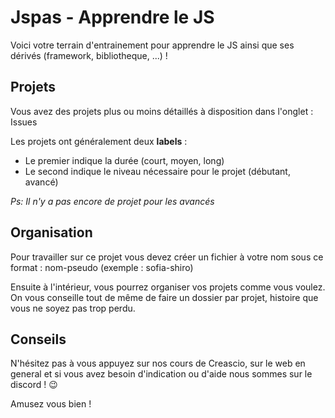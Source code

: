 # Jspas - Apprendre le JS 

Voici votre terrain d'entrainement pour apprendre le JS ainsi que ses dérivés (framework, bibliotheque, ...) !

## Projets

Vous avez des projets plus ou moins détaillés à disposition dans l'onglet : Issues

Les projets ont généralement deux **labels** : 
- Le premier indique la durée (court, moyen, long)
- Le second indique le niveau nécessaire pour le projet (débutant, avancé)

*Ps: Il n'y a pas encore de projet pour les avancés*

## Organisation

Pour travailler sur ce projet vous devez créer un fichier à votre nom sous ce format : nom-pseudo
(exemple : sofia-shiro)

Ensuite à l'intérieur, vous pourrez organiser vos projets comme vous voulez. 
On vous conseille tout de même de faire un dossier par projet, histoire que vous ne soyez pas trop perdu.

## Conseils

N'hésitez pas à vous appuyez sur nos cours de Creascio, sur le web en general et si vous avez besoin d'indication ou d'aide nous sommes sur le discord ! 😉

Amusez vous bien !
